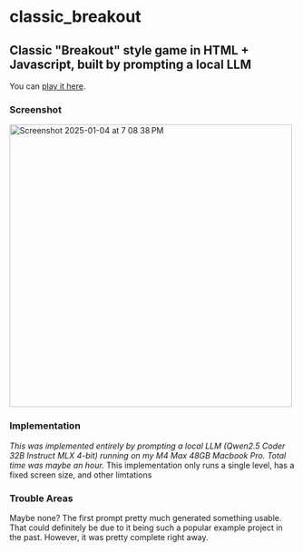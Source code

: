 # classic_breakout

## Classic "Breakout" style game in HTML + Javascript, built by prompting a local LLM
You can [play it here](https://nuclearcyborg.com/ai/classic_breakout/).

### Screenshot
<img width="498" alt="Screenshot 2025-01-04 at 7 08 38 PM" src="https://github.com/user-attachments/assets/1b751bdd-ee87-461d-bdbe-1fb07374c391" />

### Implementation
*This was implemented entirely by prompting a local LLM (Qwen2.5 Coder 32B Instruct MLX 4-bit) running on my M4 Max 48GB Macbook Pro.  Total time was maybe an hour.*  This implementation only runs a single level, has a fixed screen size, and other limtations

### Trouble Areas
Maybe none?  The first prompt pretty much generated something usable.  That could definitely be due to it being such a popular example project in the past.  However, it was pretty complete right away.
